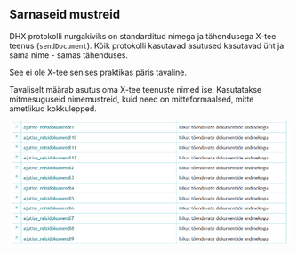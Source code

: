 ## Sarnaseid mustreid

DHX protokolli nurgakiviks on standarditud nimega ja tähendusega X-tee teenus (`sendDocument`). Kõik protokolli kasutavad asutused
kasutavad üht ja sama nime - samas tähenduses.

See ei ole X-tee senises praktikas päris tavaline. 

Tavaliselt määrab asutus oma X-tee teenuste nimed ise. Kasutatakse mitmesuguseid nimemustreid, kuid need on mitteformaalsed,
mitte ametlikud kokkulepped.

![](img/M1.PNG)
